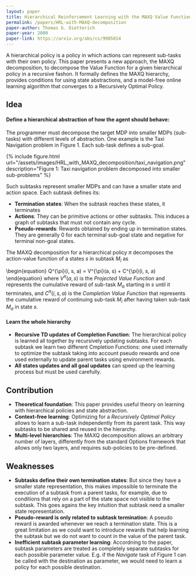 ```yaml
---
layout: paper
title: Hierarchical Reinforcement Learning with the MAXQ Value Function Decomposition
permalink: /papers/HRL-with-MAXQ-decomposition
paper-author: Thomas G. Dietterich
paper-year: 2000
paper-link: https://arxiv.org/abs/cs/9905014
---
```


A hierarchical policy is a policy in which actions can represent sub-tasks with their own policy.
This paper presents a new approach, the MAXQ decomposition, to decompose the Value Function for a
given hierarchical policy in a recursive fashon. It formally defines the MAXQ hierarchy, provides
conditions for using state abstractions, and a model-free online learning algorithm that converges 
to a Recursively Optimal Policy.

## Idea
#### Define a hierarchical abstraction of how the agent should behave:
The programmer must decompose the target MDP into smaller MDPs (sub-tasks) with different levels
of abstraction. One example is the Taxi Navigation problem in Figure 1. Each sub-task defines a sub-goal.

{% include figure.html url="/assets/images/HRL_with_MAXQ_decomposition/taxi_navigation.png" description="Figure 1: Taxi navigation problem decomposed into smaller sub-problems" %}

Such subtasks represent smaller MDPs and can have a smaller state and action space. Each subtask
defines its:
  - **Termination states**: When the subtask reaches these states, it terminates
  - **Actions**: They can be primitive actions or other subtasks. This induces a graph of subtasks
    that must not contain any cycle.
  - **Pseudo-rewards**: Rewards obtained by ending up in termination states. They are generally 0 for
    each terminal sub-goal state and negative for terminal non-goal states.

The MAXQ decomposition for a hierarchical policy $\pi$ decomposes the action-value function of a
states $s$ in subtask $M_i$ as

\begin{equation}
	Q^{\pi}(i, s, a) = V^{\pi}(a, s) + C^{\pi}(i, s, a)
\end{equation}
where $V^{\pi}(a, s)$ is the *Projected Value Function* and represents the cumulative reward of sub-task
$M_a$ starting in $s$ until it terminates, and $C^{\pi}(i, s, a)$ is the *Completion Value Function* that
represents the cumulative reward of continuing sub-task $M_i$ after having taken sub-task $M_a$ in state $s$.

#### Learn the whole hierarchy
- **Recursive TD updates of Completion Function**: The hierarchical policy is learned all together by
  recursively updating subtasks. For each subtask we learn two different Cmpletion Functions: one used
  internally to optimize the subtask taking into account pseudo rewards and one used externally to update
  parent tasks using environment rewards.
- **All states updates and all goal updates** can speed up the learning process but must be used carefully.

## Contribution
- **Theoretical foundation**: This paper provides useful theory on learning with hierarchical policies and
  state abstraction.
- **Context-free learning**: Optimizing for a *Recursively Optimal Policy* allows to learn a sub-task
  independently from its parent task. This way subtasks to be shared and reused in the hierarchy.
- **Multi-level hierarchies**: The MAXQ decomposition allows an arbitrary number of layers, differently from
  the standard Options framework that allows only two layers, and requires sub-policies to be pre-defined.

## Weaknesses
- **Subtasks define their own termination states**: But since they have a smaller state representation,
  this makes impossible to terminate the execution of a subtask from a parent tasks, for example, due
  to conditions that rely on a part of the state space not visible to the subtask. This goes agains the
  key intuition that subtask need a smaller state representation.
- **Pseudo-reward is only related to subtask termination**: A pseudo reward is awarded whenever we reach
  a termination state. This is a great limitation as we could want to introduce rewards that help learning
  the subtask but we do not want to count in the value of the parent task.
- **Inefficient subtask parameter learning**: Accordning to the paper, subtask parameters are treated as
  completely separate subtasks for each possible parameter value. E.g. if the *Navigate* task of Figure 1
  can be called with the destination as parameter, we would need to learn a policy for each possible destination.

